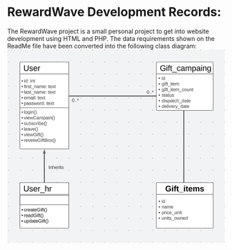 # RewardWave Development Records:

The RewardWave project is a small personal project to get into website development using HTML and PHP. The data requirements shown on the ReadMe file have been converted into the following class diagram:
![Class Diagram](../images/Class%20Diagram.png)